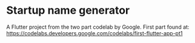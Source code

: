# Startup name generator

A Flutter project from the two part codelab by Google. First part found at: https://codelabs.developers.google.com/codelabs/first-flutter-app-pt1
